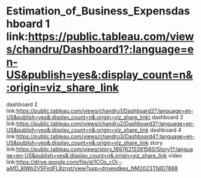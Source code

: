 # Estimation_of_Business_Expensdashboard 1 link:https://public.tableau.com/views/chandru/Dashboard1?:language=en-US&publish=yes&:display_count=n&:origin=viz_share_link
dashboard 2 link:https://public.tableau.com/views/chandru1/Dashboard2?:language=en-US&publish=yes&:display_count=n&:origin=viz_share_link\
dashboard 3 link:https://public.tableau.com/views/chandru2/Dashboard3?:language=en-US&publish=yes&:display_count=n&:origin=viz_share_link
dashboard 4 link:https://public.tableau.com/views/chandru3/Dashboard4?:language=en-US&publish=yes&:display_count=n&:origin=viz_share_link
story link:https://public.tableau.com/views/story_16976215391560/Story1?:language=en-US&publish=yes&:display_count=n&:origin=viz_share_link
video link:https://drive.google.com/file/d/1COs_cOj--aAfD_8lWb2V5FirdFL8znst/view?usp=drivesdkes_NM2023TNID7888
